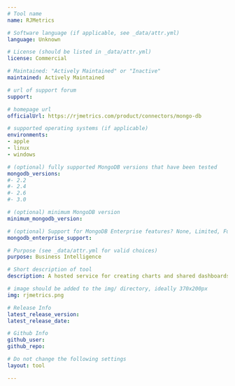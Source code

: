 ```yaml
---
# Tool name
name: RJMetrics

# Software language (if applicable, see _data/attr.yml)
language: Unknown

# License (should be listed in _data/attr.yml)
license: Commercial

# Maintained: "Actively Maintained" or "Inactive"
maintained: Actively Maintained

# url of support forum
support: 

# homepage url
officialUrl: https://rjmetrics.com/product/connectors/mongo-db

# supported operating systems (if applicable)
environments:
- apple
- linux
- windows

# (optional) fully supported MongoDB versions that have been tested
mongodb_versions:
#- 2.2
#- 2.4
#- 2.6
#- 3.0

# (optional) minimum MongoDB version
minimum_mongodb_version:

# (optional) Support for MongoDB Enterprise features? None, Limited, Full
mongodb_enterprise_support: 

# Purpose (see _data/attr.yml for valid choices)
purpose: Business Intelligence

# Short description of tool
description: A hosted service for creating charts and shared dashboards from a disparate set of data sources, including a dedicated connector for MongoDB.

# image should be added to the img/ directory, ideally 370x200px
img: rjmetrics.png

# Release Info
latest_release_version: 
latest_release_date: 

# Github Info
github_user: 
github_repo: 

# Do not change the following settings
layout: tool

---
```


